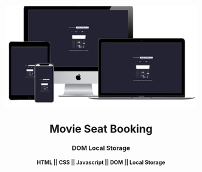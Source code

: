 <h1 align="center">
<br>
  <img src="images/movie-seat-booking.png" width="600">
  <br>
    <br>
  Movie Seat Booking
  <br>
</h1>

<h3 align="center">DOM Local Storage</h3>

<h4 align="center">HTML || CSS || Javascript || DOM || Local Storage</h4>